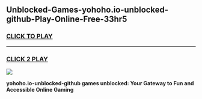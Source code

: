
## Unblocked-Games-yohoho.io-unblocked-github-Play-Online-Free-33hr5
<h3>
<a href="https://premium76.site?title=yohoho.io-unblocked-github&ref=26A">CLICK TO PLAY</a></h3>
<hr>

<h3>
<a href="https://premium76.site?title=yohoho.io-unblocked-github&ref=26A">CLICK 2 PLAY</a>
  
</h3>

<a href="https://premium76.site?title=yohoho.io-unblocked-github&ref=26A"><img src="https://clearcache.store/games.png"></a>


**yohoho.io-unblocked-github games unblocked: Your Gateway to Fun and Accessible Online Gaming**
